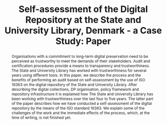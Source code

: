 ---
abstract: 'Organisations with a commitment to long-term digital preservation need
  to be perceived as trustworthy to meet the demands of their stakeholders. Audit
  and certification procedures provide a means to transparency and trustworthiness.
  The State and University Library has worked with trustworthiness for several years
  using different tools. In this paper, we describe the process and the benefits of
  performing an audit based on self-assessment by the use of ISO 16363 on the digital
  repository of the State and University Library. After describing the digital collections,
  DP organisation, policy framework and repository infrastructure it is explained
  how The State and University Library has been working with trustworthiness over
  the last four to five years. The latter part of the paper describes how we have
  conducted a self-assessment of the digital repository by the means of the ISO standard
  16363. We explain some of the challenges of the work and the immediate effects of
  the process, which, at the time of writing, is not finished yet. '
creators:
- Elstrøm, Gry
- Junge, Jette
date: null
document_url: https://services.phaidra.univie.ac.at/api/object/o:378128/download
grand_parent: iPRES
institutions: []
keywords:
- iso 16363
- self-assessment
- audit
- metrics
- digital preservation
- metadata
landing_page_url: https://phaidra.univie.ac.at/o:378128
language: eng
layout: publication
license: CC BY-NC-SA 3.0 AT
notes_url: null
parent: iPRES 2014
publication_type: paper
size: 183994
slides_url: null
source_name: iPRES
stream_url: null
title: 'Self-assessment of the Digital Repository at the State and University Library,
  Denmark - a Case Study: Paper '
year: 2014
---